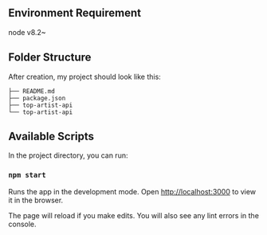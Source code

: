 ## Environment Requirement

node v8.2~

## Folder Structure

After creation, my project should look like this:

```
├── README.md
├── package.json
├── top-artist-api
└── top-artist-api
```

## Available Scripts

In the project directory, you can run:

### `npm start`

Runs the app in the development mode.
Open [http://localhost:3000](http://localhost:3000) to view it in the browser.

The page will reload if you make edits.
You will also see any lint errors in the console.
